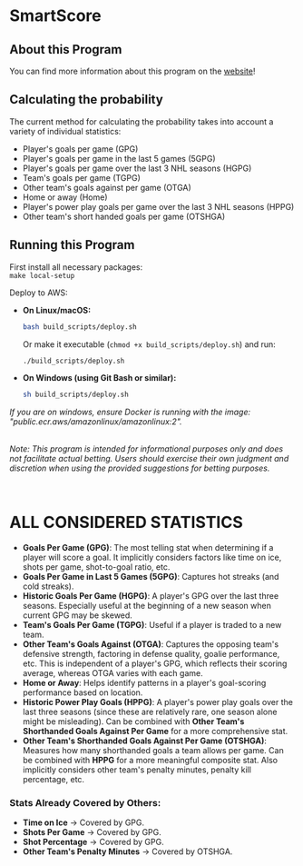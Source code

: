 # SmartScore

## About this Program
You can find more information about this program on the [website](https://nathanprobert.ca/smartscore/help)!

## Calculating the probability
The current method for calculating the probability takes into account a variety of individual statistics:
 - Player's goals per game (GPG)
 - Player's goals per game in the last 5 games (5GPG)
 - Player's goals per game over the last 3 NHL seasons (HGPG)
 - Team's goals per game (TGPG)
 - Other team's goals against per game (OTGA)
 - Home or away (Home)
 - Player's power play goals per game over the last 3 NHL seasons (HPPG)
 - Other team's short handed goals per game (OTSHGA)

## Running this Program

First install all necessary packages:<br/>
```make local-setup```<br/>

Deploy to AWS:
*   **On Linux/macOS:**
    ```bash
    bash build_scripts/deploy.sh
    ```
    Or make it executable (`chmod +x build_scripts/deploy.sh`) and run:
    ```bash
    ./build_scripts/deploy.sh
    ```
*   **On Windows (using Git Bash or similar):**
    ```bash
    sh build_scripts/deploy.sh
    ```
*If you are on windows, ensure Docker is running with the image: "public.ecr.aws/amazonlinux/amazonlinux:2".*
<br/><br/>

*Note: This program is intended for informational purposes only and does not facilitate actual betting. Users should exercise their own judgment and discretion when using the provided suggestions for betting purposes.*

<br/>

# ALL CONSIDERED STATISTICS  

- **Goals Per Game (GPG)**: The most telling stat when determining if a player will score a goal. It implicitly considers factors like time on ice, shots per game, shot-to-goal ratio, etc.  
- **Goals Per Game in Last 5 Games (5GPG)**: Captures hot streaks (and cold streaks).  
- **Historic Goals Per Game (HGPG)**: A player's GPG over the last three seasons. Especially useful at the beginning of a new season when current GPG may be skewed.  
- **Team's Goals Per Game (TGPG)**: Useful if a player is traded to a new team.  
- **Other Team's Goals Against (OTGA)**: Captures the opposing team's defensive strength, factoring in defense quality, goalie performance, etc. This is independent of a player's GPG, which reflects their scoring average, whereas OTGA varies with each game.  
- **Home or Away**: Helps identify patterns in a player's goal-scoring performance based on location.  
- **Historic Power Play Goals (HPPG)**: A player's power play goals over the last three seasons (since these are relatively rare, one season alone might be misleading). Can be combined with **Other Team's Shorthanded Goals Against Per Game** for a more comprehensive stat.  
- **Other Team's Shorthanded Goals Against Per Game (OTSHGA)**: Measures how many shorthanded goals a team allows per game. Can be combined with **HPPG** for a more meaningful composite stat. Also implicitly considers other team's penalty minutes, penalty kill percentage, etc.  

### Stats Already Covered by Others:  
- **Time on Ice** → Covered by GPG.  
- **Shots Per Game** → Covered by GPG.  
- **Shot Percentage** → Covered by GPG.  
- **Other Team's Penalty Minutes** → Covered by OTSHGA.

